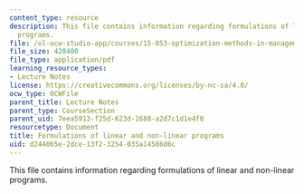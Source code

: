 ```yaml
---
content_type: resource
description: This file contains information regarding formulations of linear and non-linear
  programs.
file: /ol-ocw-studio-app/courses/15-053-optimization-methods-in-management-science-spring-2013/d244065e2dce13f23254035a14586d6c_MIT15_053S13_lec2.pdf
file_size: 428400
file_type: application/pdf
learning_resource_types:
- Lecture Notes
license: https://creativecommons.org/licenses/by-nc-sa/4.0/
ocw_type: OCWFile
parent_title: Lecture Notes
parent_type: CourseSection
parent_uid: 7eea5913-f25d-623d-1680-a2d7c1d1e4f0
resourcetype: Document
title: Formulations of linear and non-linear programs
uid: d244065e-2dce-13f2-3254-035a14586d6c
---
```

This file contains information regarding formulations of linear and non-linear programs.